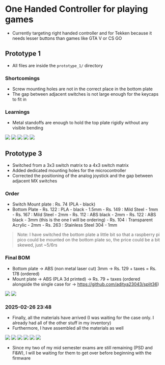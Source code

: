 # One Handed Controller for playing games

- Currently targeting right handed controller and for Tekken because it needs lesser buttons than games like GTA V or CS GO

## Prototype 1

- All files are inside the `prototype_1/` directory

### Shortcomings

- Screw mounting holes are not in the correct place in the bottom plate
- The gap between adjacent switches is not large enough for the keycaps to fit in

### Learnings

- Metal standoffs are enough to hold the top plate rigidly without any visible bending

<img src="./prototype_one/imgs/WhatsApp Image 2025-02-12 at 14.55.18.jpeg"></img>
<img src="./prototype_one/imgs/WhatsApp Image 2025-02-12 at 14.55.201.jpeg"></img>
<img src="./prototype_one/imgs/WhatsApp Image 2025-02-12 at 14.55.16.jpeg"></img>
<img src="./prototype_one/imgs/WhatsApp Image 2025-02-12 at 14.55.17.jpeg"></img>
<img src="./prototype_one/imgs/WhatsApp Image 2025-02-12 at 14.55.20.jpeg"></img>

## Prototype 3

- Switched from a 3x3 switch matrix to a 4x3 switch matrix
- Added dedicated mounting holes for the microcontroller
- Corrected the positioning of the analog joystick and the gap between adjacent MX switches

### Order

- Switch Mount plate : Rs. 74 (PLA - black)
- Bottom Plate - Rs. 122 : PLA - black - 1.5mm - Rs. 149 : Mild Steel - 1mm - Rs. 167 : Mild Steel - 2mm - Rs. 112 : ABS black - 2mm - Rs. 122 : ABS black - 3mm (this is the one I will be ordering) - Rs. 104 : Transparent Acrylic - 2mm - Rs. 263 : Stainless Steel 304 - 1mm

> Note: I have switched the bottom plate a little bit so that a raspberry pi pico could be mounted on the bottom plate so, the price could be a bit skewed, just ~5/6rs

### Final BOM

- Bottom plate -> ABS (non metal laser cut) 3mm -> Rs. 129 + taxes = Rs. 178 (ordered)
- Mount plate -> ABS (PLA 3d printed) -> Rs. 79 + taxes (ordered alongside the single case for -> https://github.com/aditya23043/split36)

<img src="./prototype_three/imgs/2025-02-21_11-39.png">
<img src="./prototype_three/imgs/2025-02-21_11-39_1.png">

### 2025-02-26 23:48

- Finally, all the materials have arrived (I was waiting for the case only. I already had all of the other stuff in my inventory)
- Furthermore, I have assembled all the materials as well

<img src="./prototype_three/imgs/WhatsApp Image 2025-02-26 at 21.02.57.jpeg">
<img src="./prototype_three/imgs/WhatsApp Image 2025-02-26 at 21.02.58.jpeg">
<img src="./prototype_three/imgs/WhatsApp Image 2025-02-26 at 21.02.59.jpeg">
<img src="./prototype_three/imgs/WhatsApp Image 2025-02-26 at 21.02.60.jpeg">
<img src="./prototype_three/imgs/WhatsApp Image 2025-02-26 at 21.02.61.jpeg">
<img src="./prototype_three/imgs/WhatsApp Image 2025-02-26 at 21.02.62.jpeg">

- Since my two of my mid semester exams are still remaining (PSD and F&W), I will be waiting for them to get over before beginning with the firmware
